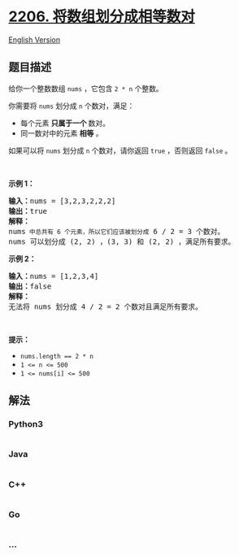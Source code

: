 # [2206. 将数组划分成相等数对](https://leetcode.cn/problems/divide-array-into-equal-pairs)

[English Version](/solution/2200-2299/2206.Divide%20Array%20Into%20Equal%20Pairs/README_EN.md)

## 题目描述

<!-- 这里写题目描述 -->

<p>给你一个整数数组&nbsp;<code>nums</code>&nbsp;，它包含&nbsp;<code>2 * n</code>&nbsp;个整数。</p>

<p>你需要将&nbsp;<code>nums</code> 划分成&nbsp;<code>n</code>&nbsp;个数对，满足：</p>

<ul>
	<li>每个元素 <strong>只属于一个 </strong>数对。</li>
	<li>同一数对中的元素 <strong>相等</strong>&nbsp;。</li>
</ul>

<p>如果可以将 <code>nums</code>&nbsp;划分成 <code>n</code>&nbsp;个数对，请你返回 <code>true</code>&nbsp;，否则返回 <code>false</code>&nbsp;。</p>

<p>&nbsp;</p>

<p><strong>示例 1：</strong></p>

<pre>
<b>输入：</b>nums = [3,2,3,2,2,2]
<b>输出：</b>true
<b>解释：</b>
nums<code>&nbsp;中总共有 6 个元素，所以它们应该被划分成</code> 6 / 2 = 3 个数对。
nums 可以划分成 (2, 2) ，(3, 3) 和 (2, 2) ，满足所有要求。
</pre>

<p><strong>示例 2：</strong></p>

<pre>
<b>输入：</b>nums = [1,2,3,4]
<b>输出：</b>false
<b>解释：</b>
无法将 nums 划分成 4 / 2 = 2 个数对且满足所有要求。
</pre>

<p>&nbsp;</p>

<p><strong>提示：</strong></p>

<ul>
	<li><code>nums.length == 2 * n</code></li>
	<li><code>1 &lt;= n &lt;= 500</code></li>
	<li><code>1 &lt;= nums[i] &lt;= 500</code></li>
</ul>


## 解法

<!-- 这里可写通用的实现逻辑 -->

<!-- tabs:start -->

### **Python3**

<!-- 这里可写当前语言的特殊实现逻辑 -->

```python

```

### **Java**

<!-- 这里可写当前语言的特殊实现逻辑 -->

```java

```

### **C++**

```cpp

```

### **Go**

```go

```

### **...**

```

```

<!-- tabs:end -->